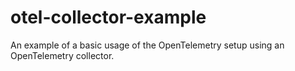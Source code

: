# otel-collector-example

An example of a basic usage of the OpenTelemetry setup using an OpenTelemetry collector.


